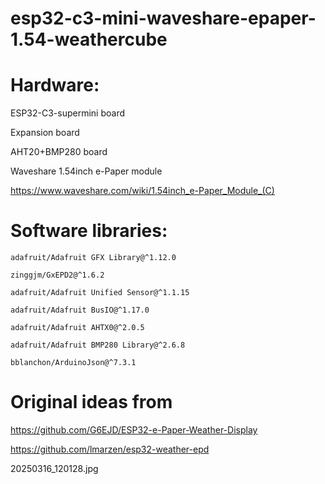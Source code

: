 # esp32-c3-mini-waveshare-epaper-1.54-weathercube

# Hardware:

ESP32-C3-supermini board

Expansion board

AHT20+BMP280 board

Waveshare 1.54inch e-Paper module

https://www.waveshare.com/wiki/1.54inch_e-Paper_Module_(C)


# Software libraries:

	adafruit/Adafruit GFX Library@^1.12.0
 
	zinggjm/GxEPD2@^1.6.2
 
	adafruit/Adafruit Unified Sensor@^1.1.15
 
	adafruit/Adafruit BusIO@^1.17.0
 
	adafruit/Adafruit AHTX0@^2.0.5
 
	adafruit/Adafruit BMP280 Library@^2.6.8
 
	bblanchon/ArduinoJson@^7.3.1
 
# Original ideas from

https://github.com/G6EJD/ESP32-e-Paper-Weather-Display

https://github.com/lmarzen/esp32-weather-epd


20250316_120128.jpg
